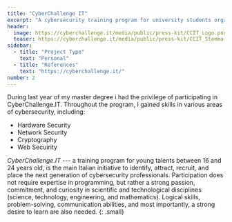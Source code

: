 ```yaml
---
title: "CyberChallenge IT"
excerpt: "A cybersecurity training program for university students organized by the Cybersecurity National Lab"
header:
  image: https://cyberchallenge.it/media/public/press-kit/CCIT_Logo.png
  teaser: https://cyberchallenge.it/media/public/press-kit/CCIT_Stemma.svg
sidebar:
  - title: "Project Type"
    text: "Personal"
  - title: "References"
    text: "https://cyberchallenge.it/"
number: 2
---
```


<!-- During Last Year of my master degree i've benn part as this training program that lasted 6 months   -->

During last year of my master degree i had the privilege of participating in CyberChallenge.IT. Throughout the program, I gained  skills in various areas of cybersecurity, including:
-	Hardware Security
- Network Security
-	Cryptography
- Web Secuirity

<cite>CyberChallenge.IT</cite> --- a training program for young talents between 16 and 24 years old, is the main Italian initiative to identify, attract, recruit, and place the next generation of cybersecurity professionals.
Participation does not require expertise in programming, but rather a strong passion, commitment, and curiosity in scientific and technological disciplines (science, technology, engineering, and mathematics). Logical skills, problem-solving, communication abilities, and most importantly, a strong desire to learn are also needed.
{: .small}
